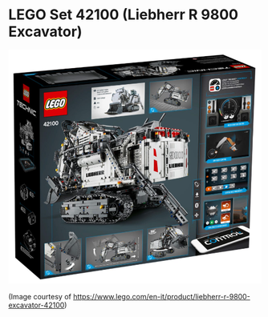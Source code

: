 # LEGO Set 42100 (Liebherr R 9800 Excavator)

![image](../images/lego-set-42100.png)

(Image courtesy of <https://www.lego.com/en-it/product/liebherr-r-9800-excavator-42100>)

<!-- EOF -->
